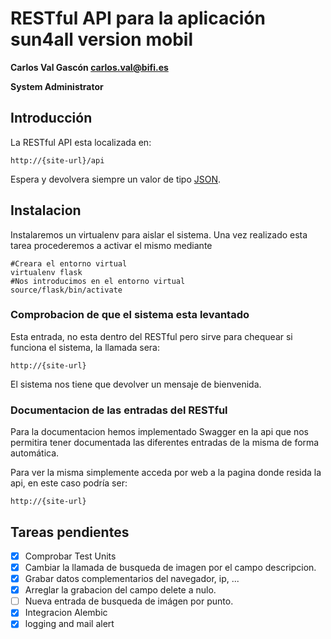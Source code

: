 # RESTful API para la aplicación sun4all version mobil

**Carlos Val Gascón carlos.val@bifi.es**

**System Administrator**


## Introducción
La RESTful API esta localizada en:
```
http://{site-url}/api
``` 
Espera y devolvera siempre un valor de tipo [JSON](http://es.wikipedia.org/wiki/JSON).

## Instalacion

Instalaremos un virtualenv para aislar el sistema. Una vez realizado esta tarea procederemos
a activar el mismo mediante
```
#Creara el entorno virtual
virtualenv flask
#Nos introducimos en el entorno virtual
source/flask/bin/activate
```
### Comprobacion de que el sistema esta levantado
Esta entrada, no esta dentro del RESTful pero sirve para chequear si funciona el sistema, la llamada sera:
```
http://{site-url}
```
El sistema nos tiene que devolver un mensaje de bienvenida.


### Documentacion de las entradas del RESTful
Para la documentacion hemos implementado Swagger en la api que nos permitira tener documentada las 
diferentes entradas de la misma de forma automática.

Para ver la misma simplemente acceda por web a la pagina donde resida la api, en este caso podría ser:
```
http://{site-url}
``` 

## Tareas pendientes
- [x] Comprobar Test Units
- [x] Cambiar la llamada de busqueda de imagen por el campo descripcion.
- [x] Grabar datos complementarios del navegador, ip, ...
- [x] Arreglar la grabacion del campo delete a nulo.
- [ ] Nueva entrada de busqueda de imágen por punto.
- [x] Integracion Alembic
- [x] logging and mail alert
